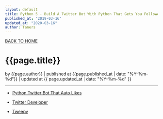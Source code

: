 ```yaml
---
layout: default
title: Python 5 - Build A Twitter Bot With Python That Gets You Followers
published_at: "2019-03-16"
updated_at: "2020-03-16"
author: Taners
---
```


[BACK TO HOME](https://tane-rs.github.io)

# {{page.title}}

by {{page.author}} |
published at {{page.published_at | date: "%Y-%m-%d"}} |
updated at {{ page.updated_at | date: "%Y-%m-%d" }}

---

- [Python Twitter Bot That Auto Likes](https://www.youtube.com/watch?v=ppPKeIDjcCs&list=PLDyQo7g0_nsULCDha3lv7rw2t6AnhNTHV&index=7)

- [Twitter Developer](https://developer.twitter.com/)

- [Tweepy](http://docs.tweepy.org/en/latest/)

